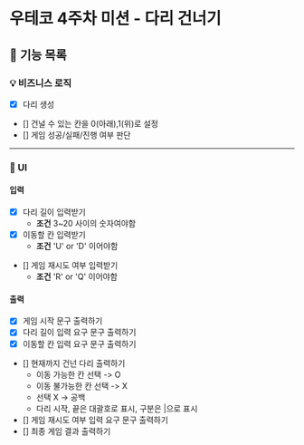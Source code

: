 # 우테코 4주차 미션 - 다리 건너기
## 🚀 기능 목록

### 💡 비즈니스 로직
- [x] 다리 생성
- [] 건널 수 있는 칸을 0(아래),1(위)로 설정
- [] 게임 성공/실패/진행 여부 판단

---
### 🎨 UI
#### 입력
- [x] 다리 길이 입력받기
  - **조건** 3~20 사이의 숫자여야함
- [x] 이동할 칸 입력받기
  - **조건** 'U' or 'D' 이어야함
- [] 게임 재시도 여부 입력받기
  - **조건** 'R' or 'Q' 이어야함

#### 출력
- [x] 게임 시작 문구 출력하기
- [x] 다리 길이 입력 요구 문구 출력하기
- [x] 이동할 칸 입력 요구 문구 출력하기
- [] 현재까지 건넌 다리 출력하기
  - 이동 가능한  칸 선택 -> O
  - 이동 불가능한 칸 선택 -> X
  - 선택 X -> 공백
  - 다리 시작, 끝은 대괄호로 표시, 구분은 |으로 표시
- [] 게임 재시도 여부 입력 요구 문구 출력하기
- [] 최종 게임 결과 출력하기